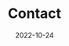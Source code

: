 ---
title: Contact
date: 2022-10-24

type: landing

sections:
  - block: contact
    features:
      map:
        provider: 'mapbox'
        api_key: ''
        zoom: 15
    content:
      title: Contact
      text: |-
        <br> <span style="font-size:95%">전북대학교 자연과학대학 통계학과</span> <br>
      email: ksw628(at)jbnu.ac.kr
    #   phone: +82-63-270-2406
      address:
        street: 백제대로 567 전북대학교 자연과학대학 본관
        city: 전주시
        region: 전북특별자치도
        postcode: '54896'
        country: 대한민국
        country_code: KO
      coordinates:
        latitude: '35.847394'
        longitude: '127.130720'
      directions: 
      #contact_links:
      #  - icon: comments
      #    icon_pack: fas
      #    name: Discuss on Forum
      #    link: 'https://discourse.gohugo.io'
    
      # Automatically link email and phone or display as text?
      autolink: true
    
      # # Email form provider
      # form:
      #   provider: netlify
      #   formspree:
      #     id:
      #   netlify:
      #     # Enable CAPTCHA challenge to reduce spam?
      #     captcha: true
    design:
      columns: '3'
---